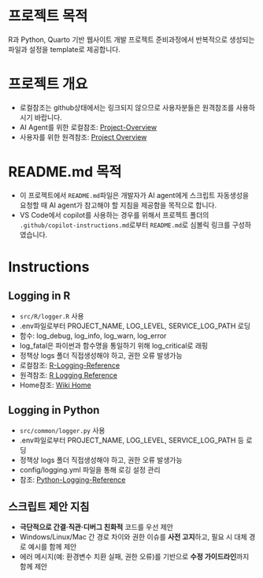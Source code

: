 # 프로젝트 목적
R과 Python, Quarto 기반 웹사이트 개발 프로젝트 준비과정에서 반복적으로 생성되는 파일과 설정을 template로 제공합니다. 

# 프로젝트 개요
- 로컬참조는 github상태에서는 링크되지 않으므로 사용자분들은 원격참조를 사용하시기 바랍니다.
- AI Agent를 위한 로컬참조: [Project-Overview](wiki/Project-Overview.md)
- 사용자를 위한 원격참조: [Project Overview](https://github.com/RPythonStudy/rpy-quarto-template/wiki/Project-Overview)

# README.md 목적
- 이 프로젝트에서 `README.md`파일은 개발자가 AI agent에게 스크립트 자동생성을 요청할 때 AI agent가 참고해야 할 지침을 제공함을 목적으로 합니다.
- VS Code에서 copilot를 사용하는 경우를 위해서 프로젝트 폴더의 `.github/copilot-instructions.md`로부터 `README.md`로 심볼릭 링크를 구성하였습니다.

# Instructions

## Logging in R
- `src/R/logger.R` 사용
- .env파일로부터 PROJECT_NAME, LOG_LEVEL, SERVICE_LOG_PATH 로딩
- 함수: log_debug, log_info, log_warn, log_error
- log_fatal은 파이썬과 함수명을 통일하기 위해 log_critical로 래핑
- 정책상 logs 폴더 직접생성해야 하고, 권한 오류 발생가능
- 로컬참조: [R-Logging-Reference](wiki/R-Logging-Reference.md)
- 원격참조: [R Logging Reference](https://github.com/RPythonStudy/rpy-quarto-template/wiki/R-Logging-Reference)
- Home참조: [Wiki Home](https://github.com/RPythonStudy/rpy-quarto-template/wiki/Home)



## Logging in Python 
- `src/common/logger.py` 사용
- .env파일로부터 PROJECT_NAME, LOG_LEVEL, SERVICE_LOG_PATH 등 로딩
- 정책상 logs 폴더 직접생성해야 하고, 권한 오류 발생가능
- config/logging.yml 파일을 통해 로깅 설정 관리
- 참조: [Python-Logging-Reference](wiki/Python-Logging-Reference.md)


## 스크립트 제안 지침
- **극단적으로 간결·직관·디버그 친화적** 코드를 우선 제안
- Windows/Linux/Mac 간 경로 차이와 권한 이슈를 **사전 고지**하고, 필요 시 대체 경로 예시를 함께 제안
- 에러 메시지(예: 환경변수 치환 실패, 권한 오류)를 기반으로 **수정 가이드라인**까지 함께 제안

